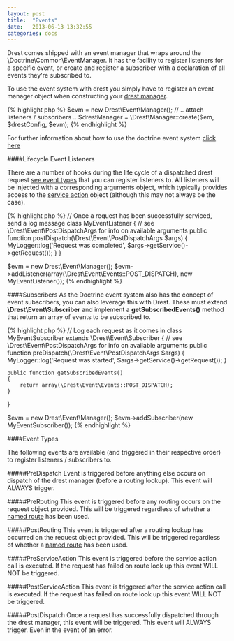 ```yaml
---
layout: post
title:  "Events"
date:   2013-06-13 13:32:55
categories: docs
---
```


Drest comes shipped with an event manager that wraps around the \Doctrine\Common\EventManager.
It has the facility to register listeners for a specific event, or create and register a subscriber with a declaration of
all events they're subscribed to.

To use the event system with drest you simply have to register an event manager object when constructing your [drest manager]({{site.url}}/docs/getting-started/#configuring_the_drest_manager).

{% highlight php %}
$evm = new Drest\Event\Manager();
// .. attach listeners / subscribers ..
$drestManager = \Drest\Manager::create($em, $drestConfig, $evm);
{% endhighlight %}

For further information about how to use the doctrine event system [click here](http://docs.doctrine-project.org/en/2.0.x/reference/events.html)

####Lifecycle Event Listeners

There are a number of hooks during the life cycle of a dispatched drest request [see event types]({{site.url}}/docs/events#event_types) that you can register listeners to.
All listeners will be injected with a corresponding arguments object, which typically provides access to the [service action]({{site.url}}/docs/service-actions) object (although this may not always be the case).


{% highlight php %}
// Once a request has been successfully serviced, send a log message
class MyEventListener
{
    // see \Drest\Event\PostDispatchArgs for info on available arguments
    public function postDispatch(\Drest\Event\PostDispatchArgs $args)
    {
        MyLogger::log('Request was completed', $args->getService()->getRequest());
    }
}

$evm = new Drest\Event\Manager();
$evm->addListener(array(\Drest\Event\Events::POST_DISPATCH), new MyEventListener());
{% endhighlight %}

####Subscribers
As the Doctrine event system also has the concept of event subscribers, you can also leverage this with Drest.
These must extend **\Drest\Event\Subscriber** and implement a **getSubscribedEvents()** method that return an array of events to be subscribed to.

{% highlight php %}
// Log each request as it comes in
class MyEventSubscriber extends \Drest\Event\Subscriber
{
    // see \Drest\Event\PostDispatchArgs for info on available arguments
    public function preDispatch(\Drest\Event\PostDispatchArgs $args)
    {
        MyLogger::log('Request was started', $args->getService()->getRequest());
    }

    public function getSubscribedEvents()
    {
        return array(\Drest\Event\Events::POST_DISPATCH);
    }
}

$evm = new Drest\Event\Manager();
$evm->addSubscriber(new MyEventSubscriber());
{% endhighlight %}



####Event Types

The following events are available (and triggered in their respective order) to register listeners / subscribers to.

#####PreDispatch
Event is triggered before anything else occurs on dispatch of the drest manager (before a routing lookup).
This event will ALWAYS trigger.

#####PreRouting
This event is triggered before any routing occurs on the request object provided. This will be triggered regardless
of whether a [named route]({{site.url}}/docs/routing) has been used.

#####PostRouting
This event is triggered after a routing lookup has occurred on the request object provided. This will be triggered regardless
of whether a [named route]({{site.url}}/docs/routing) has been used.

#####PreServiceAction
This event is triggered before the service action call is executed.
If the request has failed on route look up this event WILL NOT be triggered.

#####PostServiceAction
This event is triggered after the service action call is executed.
If the request has failed on route look up this event WILL NOT be triggered.

#####PostDispatch
Once a request has successfully dispatched through the drest manager, this event will be triggered.
This event will ALWAYS trigger. Even in the event of an error.
